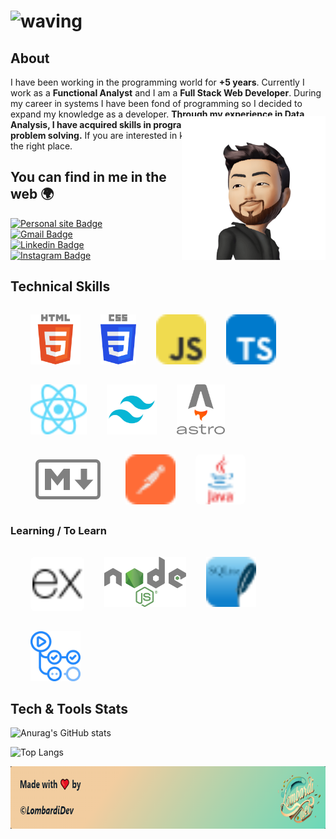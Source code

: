 
# ![waving](https://capsule-render.vercel.app/api?type=waving&height=230&text=Hi!%20I'm%20Matias%20Lombardi&fontAlign=50&fontAlignY=30&color=32:F2CDA0,100:6AD9B9&fontColor=041422&desc=Full%20Stack%20Web%20Developer%20and%20Functional%20Analist&descSize=25&descAlignY=51&descAlign=50&animation=fadeIn)

## About

I have been working in the programming world for **+5 years**. Currently I work as a **Functional Analyst** and I am a **Full Stack Web Developer**. During my career in systems I have been fond of programming so I decided to expand my knowledge as a developer. **Through my experience in Data Analysis, I have acquired skills in programming, planning and complex problem solving.**
If you are interested in knowing more about me you are in the right place.

<img align='right' style='position: relative; margin-top: -70px' src="./assets/mati_avatar.png" width="230">

## You can find in me in the web 🌍

[![Personal site Badge](https://img.shields.io/badge/-lombardiDev-6AD9B9?style=social-square&labelColor=6AD9B9&logo=circuitverse&logoColor=black&link=https://linkedin.com/in/mnlombardi)](https://linkedin.com/in/mnlombardi)<br/>
[![Gmail Badge](https://img.shields.io/badge/lombardiDev-c14438?style=social-square&logo=Gmail&logoColor=white&link=mailto:contactos@lombardidev.ar)](mailto:contactos@lombardidev.ar)<br/>
[![Linkedin Badge](https://img.shields.io/badge/-mnlombardi-blue?style=social-square&logo=Linkedin&logoColor=white&link=https://www.linkedin.com/in/mnlombardi/)](https://www.linkedin.com/in/mnlombardi/)<br/>
[![Instagram Badge](https://img.shields.io/badge/-@lombardimn-e4405f?style=social-square&labelColor=f94877&logo=instagram&logoColor=white&link=https://linkedin.com/in/mnlombardi)](https://linkedin.com/in/mnlombardi)


## Technical Skills

<div style="display: flex; gap: 2rem; flex-wrap: wrap; margin: 2rem">
    <img src="./assets/logos/html.svg" style="height: 5rem;" title="HTML5" alt="HTML5" />
    <img src="./assets/logos/css.svg" style="height: 5rem;" title="CSS3" alt="CSS3" />
    <img src="./assets/logos/javascript.svg" style="height: 5rem; border-radius: .5rem;" title="JavaScript" alt="JavaScript" />
    <img src="./assets/logos/typescript.svg" style="height: 5rem;" title="TypeScript" alt="TypeScript" />
    <img src="./assets/logos/react.svg" style="height: 5rem;" title="React" alt="React" />
    <img src="./assets/logos/tailwind.svg" style="height: 5rem;" title="Tailwind CSS" alt="Tailwind CSS" />
    <img src="./assets/logos/astro.svg" style="height: 5rem;" title="Astro" alt="Astro" />
    <img src="./assets/logos/markdown.svg" style="height: 4rem; margin: .5rem;" title="MarkDown" alt="MarkDown" />
    <img src="./assets/logos/postman.svg" style="height: 5rem;" title="PostMan" alt="PostMan" />
    <img src="./assets/logos/java.svg" style="height: 5rem; background-color: white; border-radius: .5rem;" title="Java" alt="Java" />
</div>

### Learning / To Learn

<div style="display: flex; gap: 2rem; flex-wrap: wrap; margin: 2rem">
    <img src="./assets/logos/express.svg" style="height: 5rem; border-radius: .5rem; background-color: white; padding: .2rem;" title="Express" alt="Express" />
    <img src="./assets/logos/node.svg" style="height: 5rem;" title="Nodejs" alt="Nodejs" />
    <img src="./assets/logos/sqlite.svg" style="height: 5rem;" title="SQLite" alt="SQLite" />
    <img src="./assets/logos/github_actions.png" style="height: 5rem;" title="GitHub Actions" alt="GitHub Actions" />
</div>

## Tech & Tools Stats

![Anurag's GitHub stats](https://github-readme-stats.vercel.app/api?username=lombardimn&show_icons=true&bg_color=32deg,f2cda0,6ad9b9&text_color=041422&title_color=041422&text_bold=true&rank_icon=github)

![Top Langs](https://github-readme-stats.vercel.app/api/top-langs/?username=lombardimn&hide_progress=false&bg_color=32deg,f2cda0,6ad9b9&text_color=041422&title_color=041422&text_bold=true)

<img src="./assets/footer.png" alt="Footer" title="Footer" width="100%" height="100px"/>
